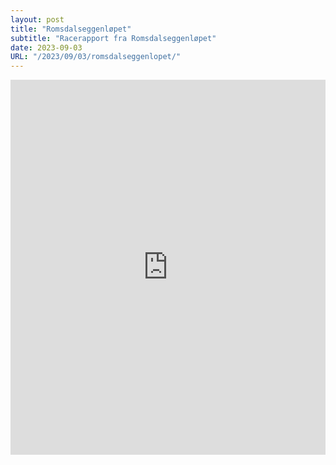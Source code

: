 ```yaml
---
layout: post
title: "Romsdalseggenløpet"
subtitle: "Racerapport fra Romsdalseggenløpet"
date: 2023-09-03
URL: "/2023/09/03/romsdalseggenlopet/"
---
```


<iframe width="100%" height="600" frameBorder="0" src="https://fatmap.com/routeid/3450903/romsdalseggenlopet?fmid=em"></iframe>
